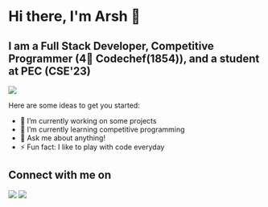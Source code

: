# Hi there, I'm Arsh 👋

## I am a Full Stack Developer, Competitive Programmer (4🌟 Codechef(1854)), and a student at PEC (CSE'23)

<!--
**Arsh-Kashyap/Arsh-Kashyap** is a ✨ _special_ ✨ repository because its `README.md` (this file) appears on your GitHub profile.-->
<img src="https://github-readme-stats.vercel.app/api?username=Arsh-Kashyap">

Here are some ideas to get you started:

- 🔭 I’m currently working on some projects
- 🌱 I’m currently learning competitive programming
- 💬 Ask me about anything!
- ⚡ Fun fact: I like to play with code everyday

## Connect with me on
<a href="https://www.linkedin.com/in/arsh-kashyap/"><img src="https://img.icons8.com/fluent/48/000000/linkedin.png" style="max-width:100%;"></a> <a href="https://github.com/Arsh-Kashyap"><img src="https://img.icons8.com/fluent/48/000000/github.png" style="max-width:100%;"></a>
